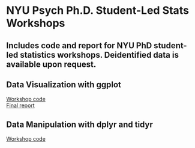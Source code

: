 # NYU Psych Ph.D. Student-Led Stats Workshops
Includes code and report for NYU PhD student-led statistics workshops. Deidentified data is available upon request. 
 --------

## Data Visualization with ggplot
[Workshop code](https://github.com/julian-wills/DataVis2_ggplotWorkshop/blob/master/week4.R)  
[Final report](https://github.com/julian-wills/DataVis2_ggplotWorkshop/blob/master/webReport/dataVis2_report.md)

## Data Manipulation with dplyr and tidyr
[Workshop code](https://github.com/julian-wills/DataVis2_ggplotWorkshop/blob/master/week6.R)  
